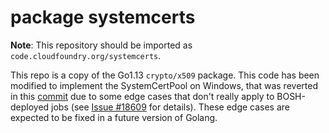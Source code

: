# package systemcerts

**Note**: This repository should be imported as `code.cloudfoundry.org/systemcerts`.

This repo is a copy of the Go1.13 `crypto/x509` package. This code has been modified to implement the SystemCertPool on Windows, that was reverted in this [commit](https://github.com/golang/go/commit/2c8b70eacfc3fd2d86bd8e4e4764f11a2e9b3deb) due to
some edge cases that don't really apply to BOSH-deployed jobs (see [Issue #18609](https://github.com/golang/go/issues/18609) for details). These edge cases are expected to be fixed in a future version of Golang.
